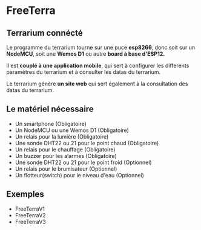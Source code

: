 # FreeTerra

## Terrarium connécté

Le programme du terrarium tourne sur une puce **esp8266**, donc soit sur un **NodeMCU**, soit une **Wemos D1** ou autre **board à base d'ESP12.**  

Il est **couplé à une application mobile**, qui sert à configurer les differents paramètres du terrarium et à consulter les datas du terrarium.  

Le terrarium génère **un site web** qui sert également à la consultation des datas du terrarium.  

## Le matériel nécessaire

- Un smartphone                                     (Obligatoire)
- Un NodeMCU ou une Wemos D1                        (Obligatoire)
- Un relais pour la lumière                         (Obligatoire)
- Une sonde DHT22 ou 21 pour le point chaud         (Obligatoire)
- Un relais pour le chauffage                       (Obligatoire)
- Un buzzer pour les alarmes                        (Obligatoire)
- Une sonde DHT22 ou 21 pour le point froid         (Optionnel)
- Un relais pour le brumisateur                     (Optionnel)
- Un flotteur(switch) pour le niveau d'eau          (Optionnel)

## Exemples

- FreeTerraV1
- FreeTerraV2
- FreeTerraV3
